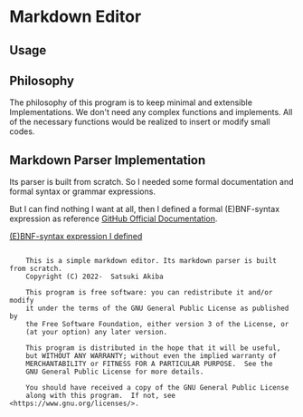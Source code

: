 # Markdown Editor

## Usage

## Philosophy

The philosophy of this program is to keep minimal and extensible Implementations. We don't need any complex functions and implements. All of the necessary functions would be realized to insert or modify small codes.

## Markdown Parser Implementation

Its parser is built from scratch. So I needed some formal documentation and formal syntax or grammar expressions.

But I can find nothing I want at all, then I defined a formal (E)BNF-syntax expression as reference [GitHub Official Documentation](https://docs.github.com/en/get-started/writing-on-github/getting-started-with-writing-and-formatting-on-github/basic-writing-and-formatting-syntax).

[(E)BNF-syntax expression I defined](./docs/markdown.ebnf)


```

    This is a simple markdown editor. Its markdown parser is built from scratch.
    Copyright (C) 2022-  Satsuki Akiba

    This program is free software: you can redistribute it and/or modify
    it under the terms of the GNU General Public License as published by
    the Free Software Foundation, either version 3 of the License, or
    (at your option) any later version.

    This program is distributed in the hope that it will be useful,
    but WITHOUT ANY WARRANTY; without even the implied warranty of
    MERCHANTABILITY or FITNESS FOR A PARTICULAR PURPOSE.  See the
    GNU General Public License for more details.

    You should have received a copy of the GNU General Public License
    along with this program.  If not, see <https://www.gnu.org/licenses/>.


```
